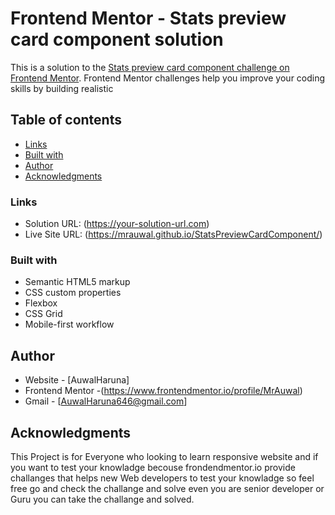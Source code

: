 # Frontend Mentor - Stats preview card component solution

This is a solution to the [Stats preview card component challenge on Frontend Mentor](https://www.frontendmentor.io/challenges/stats-preview-card-component-8JqbgoU62). Frontend Mentor challenges help you improve your coding skills by building realistic 

## Table of contents

 - [Links](#links)
- [Built with](#built-with)
- [Author](#author)
- [Acknowledgments](#acknowledgments)




### Links

- Solution URL: (https://your-solution-url.com)
- Live Site URL: (https://mrauwal.github.io/StatsPreviewCardComponent/)


### Built with

- Semantic HTML5 markup
- CSS custom properties
- Flexbox
- CSS Grid
- Mobile-first workflow





## Author

- Website - [AuwalHaruna]
- Frontend Mentor -(https://www.frontendmentor.io/profile/MrAuwal)
- Gmail - [AuwalHaruna646@gmail.com]



## Acknowledgments

This Project is for Everyone who looking to learn responsive website and if you want to
test your knowladge becouse frondendmentor.io provide challanges that helps new Web developers to test your knowladge so feel free go and check the challange and solve even you are senior developer or Guru you can take the challange and solved.

